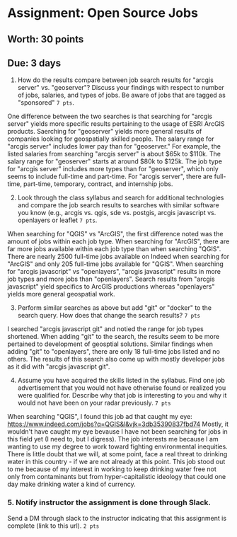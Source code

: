 
# Assignment: Open Source Jobs
## Worth: 30 points
## Due: 3 days

1. How do the results compare between job search results for "arcgis server" vs. "geoserver"? Discuss your findings with respect to number of jobs, salaries, and types of jobs. Be aware of jobs that are tagged as "sponsored" `7 pts`.

One difference between the two searches is that searching for "arcgis server" yields more specific results pertaining to the usage of ESRI ArcGIS products. Saerching for "geoserver" yields more general results of companies looking for geospatially skilled people. The salary range for "arcgis server" includes lower pay than for "geoserver." For example, the listed salaries from searching "arcgis server" is about $65k to $110k. The salary range for "geoserver" starts at around $80k to $125k. The job type for "arcgis server" includes more types than for "geoserver", which only seems to include full-time and part-time. For "arcgis server", there are full-time, part-time, temporary, contract, and internship jobs. 

2. Look through the class syllabus and search for additional technologies and compare the job search results to searches with similar software you know (e.g., arcgis vs. qgis, sde vs. postgis, arcgis javascript vs. openlayers or leaflet `7 pts`.

When searching for "QGIS" vs "ArcGIS", the first difference noted was the amount of jobs within each job type. When searching for "ArcGIS", there are far more jobs available within each job type than when searching "QGIS". There are nearly 2500 full-time jobs available on Indeed when searching for "ArcGIS" and only 205 full-time jobs available for "QGIS". When searching for "arcgis javascript" vs "openlayers", "arcgis javascript" results in more job types and more jobs than "openlayers". Search results from "arcgis javascript" yield specifics to ArcGIS productions whereas "openlayers" yields more general geospatial work.  

3. Perform similar searches as above but add "git" or "docker" to the search query. How does that change the search results? `7 pts`

I searched "arcgis javascript git" and notied the range for job types shortened. When adding "git" to the search, the results seem to be more pertained to development of geosptial solutions. Similar findings when adding "git" to "openlayers", there are only 18 full-time jobs listed and no others. The results of this search also come up with mostly developer jobs as it did with "arcgis javascript git". 

4. Assume you have acquired the skills listed in the syllabus. Find one job advertisement that you would not have otherwise found or realized you were qualified for. Describe why that job is interesting to you and why it would not have been on your radar previously. `7 pts`

When searching "QGIS", I found this job ad that caught my eye: https://www.indeed.com/jobs?q=QGIS&l&vjk=3db35390837fbd74
Mostly, it wouldn't have caught my eye bevause I have not been searching for jobs in this field yet (I need to, but I digress). The job interests me because I am wanting to use my degree to work toward fighting environmental inequities. There is little doubt that we will, at some point, face a real threat to drinking water in this country - if we are not already at this point. This job stood out to me because of my interest in working to keep drinking water free not only from contaminants but from hyper-capitalistic ideology that could one day make drinking water a kind of currency. 

### 5. Notify instructor the assignment is done through Slack. 

Send a DM through slack to the instructor indicating that this assignment is complete (link to this url). `2 pts`
